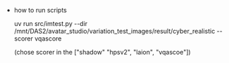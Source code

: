 - how to run scripts

  uv run src/imtest.py --dir /mnt/DAS2/avatar_studio/variation_test_images/result/cyber_realistic --scorer vqascore

   (chose scorer in the ["shadow" "hpsv2", "laion", "vqascoe"])
        
